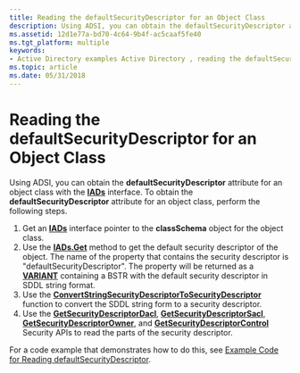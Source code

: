 ```yaml
---
title: Reading the defaultSecurityDescriptor for an Object Class
description: Using ADSI, you can obtain the defaultSecurityDescriptor attribute for an object class with the IADs interface.
ms.assetid: 12d1e77a-bd70-4c64-9b4f-ac5caaf5fe40
ms.tgt_platform: multiple
keywords:
- Active Directory examples Active Directory , reading the defaultSecurityDescriptor for an Object Class
ms.topic: article
ms.date: 05/31/2018
---
```


# Reading the defaultSecurityDescriptor for an Object Class

Using ADSI, you can obtain the **defaultSecurityDescriptor** attribute for an object class with the [**IADs**](https://docs.microsoft.com/windows/desktop/api/iads/nn-iads-iads) interface. To obtain the **defaultSecurityDescriptor** attribute for an object class, perform the following steps.

1.  Get an [**IADs**](https://docs.microsoft.com/windows/desktop/api/iads/nn-iads-iads) interface pointer to the **classSchema** object for the object class.
2.  Use the [**IADs.Get**](https://docs.microsoft.com/windows/desktop/api/iads/nf-iads-iads-get) method to get the default security descriptor of the object. The name of the property that contains the security descriptor is "defaultSecurityDescriptor". The property will be returned as a [**VARIANT**](https://msdn.microsoft.com/library/ms221627(v=VS.71).aspx) containing a BSTR with the default security descriptor in SDDL string format.
3.  Use the [**ConvertStringSecurityDescriptorToSecurityDescriptor**](https://docs.microsoft.com/windows/desktop/api/sddl/nf-sddl-convertstringsecuritydescriptortosecuritydescriptora) function to convert the SDDL string form to a security descriptor.
4.  Use the [**GetSecurityDescriptorDacl**](https://docs.microsoft.com/windows/desktop/api/securitybaseapi/nf-securitybaseapi-getsecuritydescriptordacl), [**GetSecurityDescriptorSacl**](https://docs.microsoft.com/windows/desktop/api/securitybaseapi/nf-securitybaseapi-getsecuritydescriptorsacl), [**GetSecurityDescriptorOwner**](https://docs.microsoft.com/windows/desktop/api/securitybaseapi/nf-securitybaseapi-getsecuritydescriptorowner), and [**GetSecurityDescriptorControl**](https://docs.microsoft.com/windows/desktop/api/securitybaseapi/nf-securitybaseapi-getsecuritydescriptorcontrol) Security APIs to read the parts of the security descriptor.

For a code example that demonstrates how to do this, see [Example Code for Reading defaultSecurityDescriptor](example-code-for-reading-defaultsecuritydescriptor.md).

 

 




